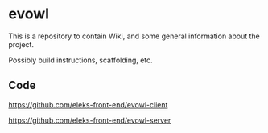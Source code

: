 # evowl

This is a repository to contain Wiki, and some general information about the project.

Possibly build instructions, scaffolding, etc.

##  Code

https://github.com/eleks-front-end/evowl-client

https://github.com/eleks-front-end/evowl-server
